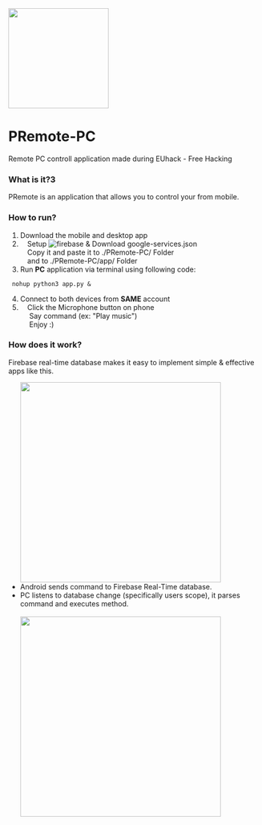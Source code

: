 <img src="https://user-images.githubusercontent.com/37747169/38216106-d74a953e-36da-11e8-9028-684ea87c70fa.png" width=200>
<br>

# PRemote-PC
Remote PC controll application made during EUhack - Free Hacking

### What is it?3
PRemote is an application that allows you to control your from mobile.

### How to run?

1. Download the mobile and desktop app
2. &emsp;Setup ![firebase](https://firebase.google.com/) & Download google-services.json <br>
 &emsp;Copy it and paste it to ./PRemote-PC/ Folder <br>
 &emsp;and to ./PRemote-PC/app/ Folder <br>
3. Run **PC** application via terminal using following code: 
```
 nohup python3 app.py &
```
4. Connect to both devices from **SAME** account
5. &emsp;Click the Microphone button on phone <br>
&emsp; Say command (ex: "Play music") <br>
&emsp; Enjoy :) <br>
        
### How does it work?
Firebase real-time database makes it easy to implement simple & effective apps like this.
<ul>
  <img src="https://user-images.githubusercontent.com/37747169/38215899-37c19e22-36da-11e8-9e23-4305cb8fada2.png" width=400> 
  <br>
  <li> Android sends command to Firebase Real-Time database. </li>
  <li> PC listens to database change (specifically users scope), it parses command and executes method. </li>
  <br>
  <img src="https://user-images.githubusercontent.com/37747169/38215717-c34ba646-36d9-11e8-972d-cb76cff849dc.png" width=400>
</ul>
